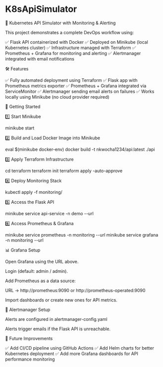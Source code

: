 # K8sApiSimulator
🚀 Kubernetes API Simulator with Monitoring & Alerting

This project demonstrates a complete DevOps workflow using:

✅ Flask API containerized with Docker
✅ Deployed on Minikube (local Kubernetes cluster)
✅ Infrastructure managed with Terraform
✅ Prometheus + Grafana for monitoring and alerting
✅ Alertmanager integrated with email notifications


🛠️ Features

✅ Fully automated deployment using Terraform
✅ Flask app with Prometheus metrics exporter
✅ Prometheus + Grafana integrated via ServiceMonitor
✅ Alertmanager sending email alerts on failures
✅ Works locally using Minikube (no cloud provider required)

🚀 Getting Started

1️⃣ Start Minikube

minikube start 

2️⃣ Build and Load Docker Image into Minikube

eval $(minikube docker-env)
docker build -t nkwocha1234/api:latest ./api

3️⃣ Apply Terraform Infrastructure

cd terraform
terraform init
terraform apply -auto-approve

4️⃣ Deploy Monitoring Stack

kubectl apply -f monitoring/

5️⃣ Access the Flask API

minikube service api-service -n demo --url

6️⃣ Access Prometheus & Grafana

minikube service prometheus -n monitoring --url
minikube service grafana -n monitoring --url

📊 Grafana Setup

Open Grafana using the URL above.

Login (default: admin / admin).

Add Prometheus as a data source:

URL → http://prometheus:9090 or http://prometheus-operated:9090

Import dashboards or create new ones for API metrics.

📧 Alertmanager Setup

Alerts are configured in alertmanager-config.yaml

Alerts trigger emails if the Flask API is unreachable.


🚀 Future Improvements

✅ Add CI/CD pipeline using GitHub Actions
✅ Add Helm charts for better Kubernetes deployment
✅ Add more Grafana dashboards for API performance monitoring

